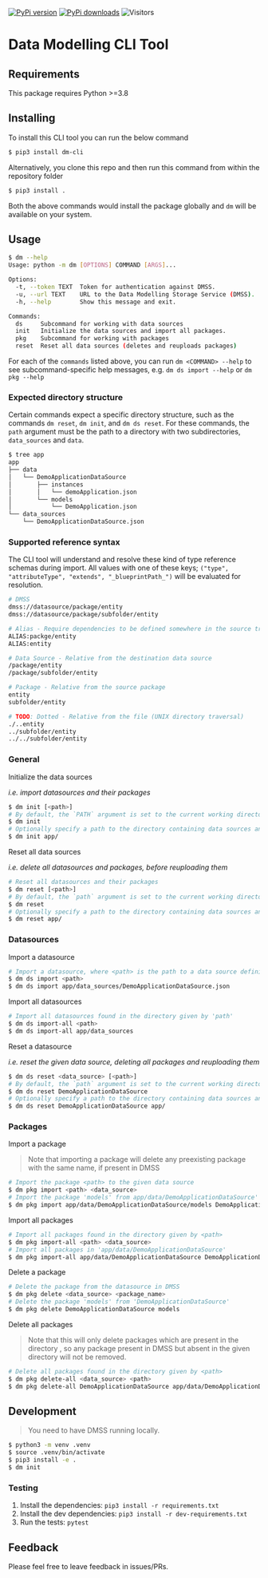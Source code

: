 [![PyPi version](https://img.shields.io/pypi/v/dm-cli)](https://pypi.org/project/dm-cli)
[![PyPi downloads](https://img.shields.io/pypi/dm/dm-cli)](https://pypi.org/project/dm-cli)
![Visitors](https://api.visitorbadge.io/api/visitors?path=equinor%2Fdm-cli&countColor=%23263759&style=flat)

# Data Modelling CLI Tool

## Requirements
This package requires Python >=3.8

## Installing
To install this CLI tool you can run the below command
```sh
$ pip3 install dm-cli
```

Alternatively, you clone this repo and then run this command from within the repository folder
```sh
$ pip3 install .
```

Both the above commands would install the package globally and `dm` will be available on your system.

## Usage

```sh
$ dm --help
Usage: python -m dm [OPTIONS] COMMAND [ARGS]...

Options:
  -t, --token TEXT  Token for authentication against DMSS.
  -u, --url TEXT    URL to the Data Modelling Storage Service (DMSS).
  -h, --help        Show this message and exit.

Commands:
  ds     Subcommand for working with data sources
  init   Initialize the data sources and import all packages.
  pkg    Subcommand for working with packages
  reset  Reset all data sources (deletes and reuploads packages)
```

For each of the `commands` listed above, you can run `dm <COMMAND> --help` to see subcommand-specific help messages, e.g. `dm ds import --help` or `dm pkg --help`

### Expected directory structure
Certain commands expect a specific directory structure, such as the commands `dm reset`, `dm init`, and `dm ds reset`.
For these commands, the `path` argument must be the path to a directory with two subdirectories, `data_sources` and `data`.

```sh
$ tree app
app
├── data
│   └── DemoApplicationDataSource
│       ├── instances
│       │   └── demoApplication.json
│       └── models
│           └── DemoApplication.json
└── data_sources
    └── DemoApplicationDataSource.json
```

### Supported reference syntax
The CLI tool will understand and resolve these kind of type reference schemas during import.
All values with one of these keys; `("type", "attributeType", "extends", "_blueprintPath_")` will be evaluated for resolution.

```bash
# DMSS
dmss://datasource/package/entity
dmss://datasource/package/subfolder/entity

# Alias - Require dependencies to be defined somewhere in the source tree
ALIAS:packge/entity
ALIAS:entity

# Data Source - Relative from the destination data source
/package/entity
/package/subfolder/entity

# Package - Relative from the source package
entity
subfolder/entity

# TODO: Dotted - Relative from the file (UNIX directory traversal)
./..entity
../subfolder/entity
../../subfolder/entity
```

### General
Initialize the data sources

*i.e. import datasources and their packages*

```sh
$ dm init [<path>]
# By default, the `PATH` argument is set to the current working directory
$ dm init
# Optionally specify a path to the directory containing data sources and data
$ dm init app/
```

Reset all data sources

*i.e. delete all datasources and packages, before reuploading them*

```sh
# Reset all datasources and their packages
$ dm reset [<path>]
# By default, the `path` argument is set to the current working directory
$ dm reset
# Optionally specify a path to the directory containing data sources and data
$ dm reset app/
```

### Datasources
Import a datasource

```sh
# Import a datasource, where <path> is the path to a data source definition (JSON)
$ dm ds import <path>
$ dm ds import app/data_sources/DemoApplicationDataSource.json
```

Import all datasources

```sh
# Import all datasources found in the directory given by 'path'
$ dm ds import-all <path>
$ dm ds import-all app/data_sources
```

Reset a datasource

*i.e. reset the given data source, deleting all packages and reuploading them*

```sh
$ dm ds reset <data_source> [<path>]
# By default, the `path` argument is set to the current working directory
$ dm ds reset DemoApplicationDataSource
# Optionally specify a path to the directory containing data sources and data
$ dm ds reset DemoApplicationDataSource app/
```

### Packages
Import a package
> Note that importing a package will delete any preexisting package with the same name, if present in DMSS

```sh
# Import the package <path> to the given data source
$ dm pkg import <path> <data_source>
# Import the package 'models' from app/data/DemoApplicationDataSource'
$ dm pkg import app/data/DemoApplicationDataSource/models DemoApplicationDataSource
```

Import all packages

```sh
# Import all packages found in the directory given by <path>
$ dm pkg import-all <path> <data_source>
# Import all packages in 'app/data/DemoApplicationDataSource'
$ dm pkg import-all app/data/DemoApplicationDataSource DemoApplicationDataSource
```

Delete a package

```sh
# Delete the package from the datasource in DMSS
$ dm pkg delete <data_source> <package_name>
# Delete the package 'models' from 'DemoApplicationDataSource'
$ dm pkg delete DemoApplicationDataSource models
```

Delete all packages
> Note that this will only delete packages which are present in the directory <path>, so any package present in DMSS but absent in the given directory will not be removed.

```sh
# Delete all packages found in the directory given by <path>
$ dm pkg delete-all <data_source> <path>
$ dm pkg delete-all DemoApplicationDataSource app/data/DemoApplicationDataSource
```

## Development
> You need to have DMSS running locally.

```sh
$ python3 -m venv .venv
$ source .venv/bin/activate
$ pip3 install -e .
$ dm init
```

### Testing

1. Install the dependencies: `pip3 install -r requirements.txt`
2. Install the dev dependencies: `pip3 install -r dev-requirements.txt`
3. Run the tests: `pytest`

## Feedback
Please feel free to leave feedback in issues/PRs.